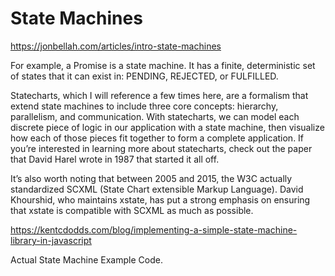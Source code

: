 # State Machines
https://jonbellah.com/articles/intro-state-machines

For example, a Promise is a state machine. It has a finite, deterministic set of states that it can exist in: PENDING, REJECTED, or FULFILLED.

Statecharts, which I will reference a few times here, are a formalism that extend state machines to include three core concepts: hierarchy, parallelism, and communication. With statecharts, we can model each discrete piece of logic in our application with a state machine, then visualize how each of those pieces fit together to form a complete application. If you’re interested in learning more about statecharts, check out the paper that David Harel wrote in 1987 that started it all off.

It’s also worth noting that between 2005 and 2015, the W3C actually standardized SCXML (State Chart extensible Markup Language). David Khourshid, who maintains xstate, has put a strong emphasis on ensuring that xstate is compatible with SCXML as much as possible.


https://kentcdodds.com/blog/implementing-a-simple-state-machine-library-in-javascript

Actual State Machine Example Code.